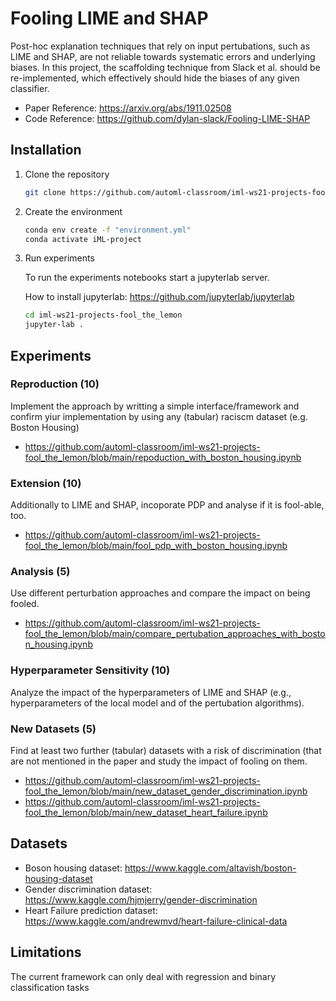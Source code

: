 # Fooling LIME and SHAP

Post-hoc explanation techniques that rely on input pertubations, such as LIME and SHAP, are not reliable towards systematic errors and underlying biases.
In this project, the scaffolding technique from Slack et al. should be re-implemented, which effectively should hide the biases of any given classifier.
- Paper Reference: https://arxiv.org/abs/1911.02508
- Code Reference: https://github.com/dylan-slack/Fooling-LIME-SHAP


## Installation

1. Clone the repository

    ```bash
    git clone https://github.com/automl-classroom/iml-ws21-projects-fool_the_lemon.git
    ```

2. Create the environment

    ```bash
    conda env create -f "environment.yml"
    conda activate iML-project
    ```

3. Run experiments

    To run the experiments notebooks start a jupyterlab server.

    How to install jupyterlab: https://github.com/jupyterlab/jupyterlab

    ```bash
    cd iml-ws21-projects-fool_the_lemon
    jupyter-lab .
    ```




## Experiments 

### Reproduction (10)
Implement the approach by writting a simple interface/framework and confirm yiur implementation by using any (tabular) raciscm dataset (e.g. Boston Housing)
- https://github.com/automl-classroom/iml-ws21-projects-fool_the_lemon/blob/main/repoduction_with_boston_housing.ipynb

### Extension (10)

Additionally to LIME and SHAP, incoporate PDP and analyse if it is fool-able, too.
- https://github.com/automl-classroom/iml-ws21-projects-fool_the_lemon/blob/main/fool_pdp_with_boston_housing.ipynb

### Analysis (5)
Use different perturbation approaches and compare the impact on being fooled.
- https://github.com/automl-classroom/iml-ws21-projects-fool_the_lemon/blob/main/compare_pertubation_approaches_with_boston_housing.ipynb

### Hyperparameter Sensitivity (10)
Analyze the impact of the hyperparameters of LIME and SHAP (e.g., hyperparameters of the local model and of the pertubation algorithms).

### New Datasets (5)

Find at least two further (tabular) datasets with a risk of discrimination (that are not mentioned in the paper and study the impact of fooling on them.
- https://github.com/automl-classroom/iml-ws21-projects-fool_the_lemon/blob/main/new_dataset_gender_discrimination.ipynb
- https://github.com/automl-classroom/iml-ws21-projects-fool_the_lemon/blob/main/new_dataset_heart_failure.ipynb


## Datasets

- Boson housing dataset: https://www.kaggle.com/altavish/boston-housing-dataset
- Gender discrimination dataset: https://www.kaggle.com/hjmjerry/gender-discrimination
- Heart Failure prediction dataset: https://www.kaggle.com/andrewmvd/heart-failure-clinical-data

## Limitations

The current framework can only deal with regression and binary classification tasks